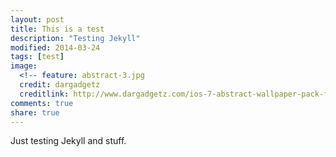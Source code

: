 ```yaml
---
layout: post
title: This is a test
description: "Testing Jekyll"
modified: 2014-03-24
tags: [test]
image:
  <!-- feature: abstract-3.jpg
  credit: dargadgetz
  creditlink: http://www.dargadgetz.com/ios-7-abstract-wallpaper-pack-for-iphone-5-and-ipod-touch-retina/ -->
comments: true
share: true
---
```


Just testing Jekyll and stuff.

